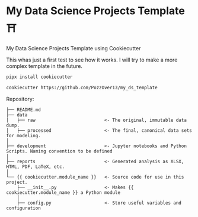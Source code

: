 # My Data Science Projects Template ⛩️
My Data Science Projects Template using Cookiecutter

This whas just a first test to see how it works. I will try to make a more complex template in the future.

``` bash
pipx install cookiecutter
```

``` bash
cookiecutter https://github.com/PozzOver13/my_ds_template
```

Repository:
```
├── README.md
├── data
|   ├── raw                          <- The original, immutable data dump.
│   ├── processed                    <- The final, canonical data sets for modeling.
│
├── development                      <- Jupyter notebooks and Python Scripts. Naming convention to be defined
│
├── reports                          <- Generated analysis as XLSX, HTML, PDF, LaTeX, etc.
│
└── {{ cookiecutter.module_name }}   <- Source code for use in this project.
    ├── __init__.py                  <- Makes {{ cookiecutter.module_name }} a Python module
    │
    ├── config.py                    <- Store useful variables and configuration
```